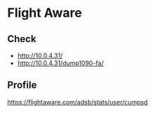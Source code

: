 # Flight Aware

## Check

* http://10.0.4.31/
* http://10.0.4.31/dump1090-fa/

## Profile

https://flightaware.com/adsb/stats/user/cumpsd
